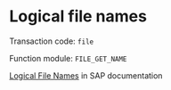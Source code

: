 # Logical file names

Transaction code: `file`

Function module: `FILE_GET_NAME`

[Logical File Names](https://help.sap.com/viewer/7120868b257c4f96b79a2512474ec895/7.31.25/en-US/48d59192982b424be10000000a421937.html) in SAP documentation

